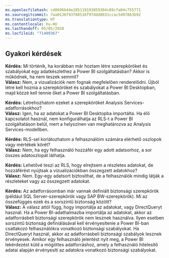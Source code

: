 ```yaml
---
ms.openlocfilehash: cd0696b44e285119193059304c89cfa04c755771
ms.sourcegitcommit: 7aa0136f93f88516f97ddd8031ccac5d07863b92
ms.translationtype: HT
ms.contentlocale: hu-HU
ms.lasthandoff: 05/05/2020
ms.locfileid: "71409367"
---
```

## <a name="faq"></a>Gyakori kérdések
**Kérdés:** Mi történik, ha korábban már hoztam létre szerepköröket és szabályokat egy adatkészlethez a Power BI szolgáltatásban? Akkor is működnek, ha nem teszek semmit?  
**Válasz:** Nem, a vizualizációk nem fognak megfelelően renderelődni. Újból létre kell hoznia a szerepköröket és szabályokat a Power BI Desktopban, majd közzé kell tennie őket a Power BI szolgáltatásban.

**Kérdés:** Létrehozhatom ezeket a szerepköröket Analysis Services-adatforrásokhoz?  
**Válasz:** Igen, ha az adatokat a Power BI Desktopba importálta. Ha élő kapcsolatot használ, nem konfigurálhatja az RLS-t a Power BI szolgáltatáson belül, mert a helyszínen van meghatározva az Analysis Services-modellben.

**Kérdés:** RLS-sel korlátozhatom a felhasználóim számára elérhető oszlopok vagy mértékek körét?  
**Válasz:** Nem, ha egy felhasználó hozzáfér egy adott adatsorhoz, a sor összes adatoszlopát láthatja.

**Kérdés:** Lehetővé teszi az RLS, hogy elrejtsem a részletes adatokat, de hozzáférést nyújtsak a vizualizációkban összegzett adatokhoz?  
**Válasz:** Nem. Egy-egy adatsort biztosíthat, de a felhasználók mindig látják a részleteket vagy az összegzett adatokat.

**Kérdés:** Az adatforrásomban már vannak definiált biztonsági szerepkörök (például SQL Server-szerepkörök vagy SAP BW-szerepkörök). Mi az összefüggés ezek és a sorszintű biztonság között?  
**Válasz:** A válasz attól függ, hogy importálja az adatokat, vagy DirectQueryt használ. Ha a Power BI-adathalmazba importálja az adatokat, akkor az adatforrásbeli biztonsági szerepkörök nem lesznek használva. Ilyen esetben sorszintű biztonság definiálásával kell érvényesítenie a Power BI-ban csatlakozó felhasználókra vonatkozó biztonsági szabályokat. Ha DirectQueryt használ, akkor az adatforrásbeli biztonsági szabályok lesznek érvényesek. Amikor egy felhasználó jelentést nyit meg, a Power BI lekérdezést küld a mögöttes adatforráshoz, amely a felhasználó hitelesítő adatai alapján érvényesíti az adatokra vonatkozó biztonsági szabályokat.
